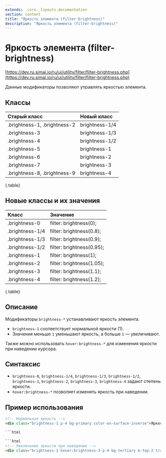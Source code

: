 ```yaml
---
extends: _core._layouts.documentation
section: content
title: "Яркость элемента (filter-brightness)"
description: "Яркость элемента (filter-brightness)"
---
```


# Яркость элемента (filter-brightness)

[https://dev.ru.simai.io/ru/ui/utility/filter/filter-brightness.php](https://dev.ru.simai.io/ru/ui/utility/filter/filter-brightness.php)

Данные модификаторы позволяют управлять яркостью элемента.

## Классы

| Старый класс                 | Новый класс    |
|:-----------------------------|:---------------|
| .brightness-1, .brightness-2 | brightness-1/4 |
| .brightness-3                | brightness-1/3 |
| .brightness-4                | brightness-1/2 |
| .brightness-5                | brightness-1   |
| .brightness-6                | brightness-2   |
| .brightness-7                | brightness-3   |
| .brightness-8, .brightness-9 | brightness-4   |
{.table}

## Новые классы и их значения

| Класс           | Значение                  |
|:----------------|:--------------------------|
| .brightness-0   | filter: brightness(0);    |
| .brightness-1/4 | filter: brightness(0.8);  |
| .brightness-1/3 | filter: brightness(0.9);  |
| .brightness-1/2 | filter: brightness(0.95); |
| .brightness-1   | filter: brightness(1);    |
| .brightness-2   | filter: brightness(1.05); |
| .brightness-3   | filter: brightness(1.1);  |
| .brightness-4   | filter: brightness(1.2);  |
{.table}

## Описание

Модификаторы `brightness-*` устанавливают яркость элемента.

- `brightness-1` соответствует нормальной яркости (1).
- Значения меньше `1` уменьшают яркость, а больше `1` — увеличивают.

Также можно использовать `hover:brightness-*` для изменения яркости при наведении курсора.

## Синтаксис

- `brightness-0`, `brightness-1/4`, `brightness-1/3`, `brightness-1/2`, `brightness-1`, `brightness-2`, `brightness-3`,
  `brightness-4` задают степень яркости.
- `hover:brightness-*` позволяет изменять яркость при наведении.

## Пример использования

````html
<!-- Нормальная яркость -->
<div class="brightness-1 p-4 bg-primary color-on-surface-inverse">Яркость нормальная</div>

```html

```html
<!-- Увеличение яркости при наведении -->
<div class="brightness-1 hover:brightness-3 p-4 bg-tertiary m-top-2 transition">Наведи, чтобы увеличить яркость</div>
````
